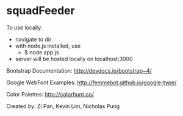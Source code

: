# squadFeeder
To use locally:
  - navigate to dir
  - with node.js installed, use
      - $ node app.js
  - server will be hosted locally on localhost:3000

Bootstrap Documentation: http://devdocs.io/bootstrap~4/

Google WebFont Examples: http://femmebot.github.io/google-type/

Color Palettes: http://colorhunt.co/

Created by: Zi Pan, Kevin Lim, Nicholas Pung
